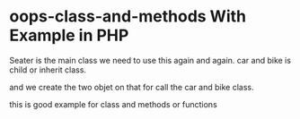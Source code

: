 # oops-class-and-methods With Example in PHP
Seater is the main class we need to use this again and again.
car and bike is child or inherit class.

and we create the two objet on that for call the car and bike class.

this is good example for class and methods or functions
